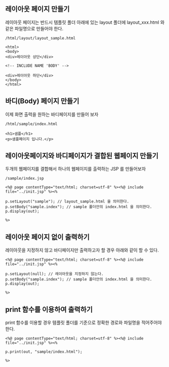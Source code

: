## 레이아웃 페이지 만들기 ##
레이아웃 페이지는 반드시 템플릿 폴더 아래에 있는 layout 폴더에 layout\_xxx.html 와 같은 파일명으로 만들어야 한다.
```
/html/layout/layout_sample.html

<html>
<body>
<div>레이아웃 상단</div>

<!-- INCLUDE NAME 'BODY' -->

<div>레이아웃 하단</div>
</body>
</html>
```


## 바디(Body) 페이지 만들기 ##
이제 화면 출력을 원하는 바디페이지를 만들어 보자
```
/html/sample/index.html

<h1>샘플</h1>
<p>샘플페이지 입니다.</p>
```


## 레이아웃페이지와 바디페이지가 결합된 웹페이지 만들기 ##
두개의 웹페이지를 결합해서 하나의 웹페이지를 출력하는 JSP 를 만들어보자
```
/sample/index.jsp

<%@ page contentType="text/html; charset=utf-8" %><%@ include file="../init.jsp" %><%

p.setLayout("sample"); // layout_sample.html 을 의미한다.
p.setBody("sample.index"); // sample 폴더안의 index.html 을 의미한다.
p.display(out);

%>
```

## 레이아웃 페이지 없이 출력하기 ##
레이아웃을 지정하지 않고 바디페이지만 출력하고자 할 경우 아래와 같이 할 수 있다.
```
<%@ page contentType="text/html; charset=utf-8" %><%@ include file="../init.jsp" %><%

p.setLayout(null); // 레이아웃을 지정하지 않는다.
p.setBody("sample.index"); // sample 폴더안의 index.html 을 의미한다.
p.display(out);

%>
```

## print 함수를 이용하여 출력하기 ##
print 함수를 이용할 경우 템플릿 폴더를 기준으로 정확한 경로와 파일명을 적어주어야 한다.
```
<%@ page contentType="text/html; charset=utf-8" %><%@ include file="../init.jsp" %><%

p.print(out, "sample/index.html");

%>
```